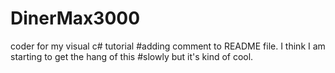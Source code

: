 # DinerMax3000
coder for my visual c# tutorial
#adding comment to README file. I think I am starting to get the hang of this 
#slowly but it's kind of cool.
